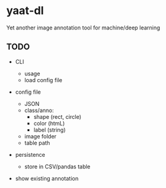 # yaat-dl

Yet another image annotation tool for machine/deep learning

## TODO

- CLI
  - usage
  - load config file

- config file
  - JSON
  - class/anno:
    - shape (rect, circle)
    - color (htmL)
    - label (string)
  - image folder
  - table path  
    
- persistence
  - store in CSV/pandas table    

- show existing annotation